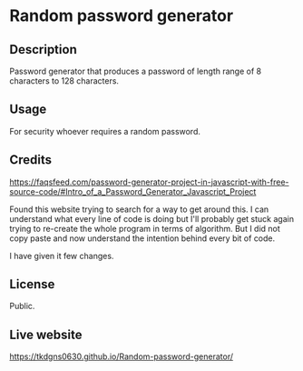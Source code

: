 # Random password generator

## Description

Password generator that produces a password of length range of 8 characters to 128 characters.

## Usage

For security whoever requires a random password.

## Credits

https://faqsfeed.com/password-generator-project-in-javascript-with-free-source-code/#Intro_of_a_Password_Generator_Javascript_Project

Found this website trying to search for a way to get around this. I can understand what every line of code is doing but I'll probably get stuck again trying to re-create the whole program in terms of algorithm. But I did not copy paste and now understand the intention behind every bit of code.

I have given it few changes.
## License

Public.

## Live website
https://tkdgns0630.github.io/Random-password-generator/
